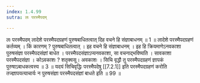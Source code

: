 ```yaml
---
index: 1.4.99
sutra: लः परस्मैपदम्

---
```

लः परस्मैपदम् लादेशे परस्मैपदग्रहणं पुरुषबाधितत्वात् दिह वचने हि संज्ञाबाधनम् ॥ 1 ॥ लादेशे परस्मैपदग्रहणं कर्तव्यम् । किं कारणम् ? पुरुषबाधितत्वात् । इह वचने हि संज्ञाबाधनम् । इह हि क्रियमाणेऽनवकाशा पुरुषसंज्ञा परस्मैपदसंज्ञां बाधेत । परस्मैपदसंज्ञाऽप्यनवकाशा, सा वचनाद्भविष्यति । सावकाशा परस्मैपदसंज्ञा । कोऽवकाशः ? शतृक्वसू। अवकाशः । सिचि वृद्धौ तु परस्मैपदग्रहणं ज्ञापकं पुरुषाऽबाधकत्वस्य ॥ 3 ॥ यदयं सिचिवृद्धिः परस्मैपदेषु [[7.2.1]] इति परस्मैपदग्रहणं करोति तज्ज्ञापयत्याचार्यः न पुरुषसंज्ञा परस्मैपदसंज्ञां बाधते इति ॥ 99 ॥
